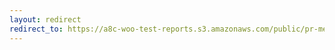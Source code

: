 ```yaml
---
layout: redirect
redirect_to: https://a8c-woo-test-reports.s3.amazonaws.com/public/pr-merge/40414/e2e/index.html
---
```

